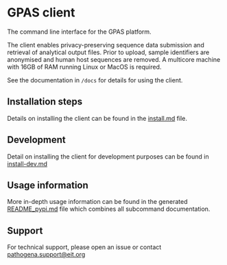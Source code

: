 # GPAS client

The command line interface for the GPAS platform.

The client enables privacy-preserving sequence data submission and retrieval of analytical output files. Prior to
upload, sample identifiers are anonymised and human host sequences are removed. A multicore machine with 16GB of RAM
running Linux or MacOS is required.

See the documentation in `/docs` for details for using the client.

## Installation steps

Details on installing the client can be found in the [install.md](docs/install.md) file.

## Development

Detail on installing the client for development purposes can be found in [install-dev.md](docs/install-dev.md)

## Usage information

More in-depth usage information can be found in the generated [README_pypi.md](README_pypi.md) file which combines
all subcommand documentation.

## Support

For technical support, please open an issue or contact [pathogena.support@eit.org](mailto:pathogena.support@eit.org)
